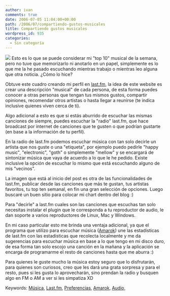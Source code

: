 ```yaml
---
author: ivan
comments: true
date: 2006-07-05 11:04:00+00:00
path: /2006/07/compartiendo-gustos-musicales
title: Compartiendo gustos musicales
wordpress_id: 935
categories:
  - Sin categoría
---
```


[![](https://imagegen.last.fm/RadioHead/artists/icampana.gif)](https://www.last.fm/user/icampana/?chartstyle=RadioHead) Esto es lo que se puede considerar mi "top 10" musical de la semana, pero no tuve que memorizarlo ni anotarlo en un papel, simplemente es lo que me la he pasado escuchando mientras trabajo o mientras leo alguna que otra noticia. ¿Cómo lo hice?

Obtuve este cuadro creando mi perfil en [last.fm](https://last.fm), la idea de este website es crear una descripción "musical" de cada persona, de esta forma puedes conocer a otras personas que tengan tus mismos gustos, compartir opiniones, recomendar otros artistas o hasta llegar a reunirse (te indica inclusive quienes viven cerca de ti).

Algo adicional a esto es que si estás aburrido de escuchar las mismas canciones de siempre, puedes escuchar la "radio" last.fm, que hace broadcast por internet de canciones que te gusten o que podrían gustarte (en base a la información de tu perfil).

En la radio de last.fm podemos escuchar música con tan solo decirle un artista que nos guste o una "etiqueta", por ejemplo puedo pedirle "happy music", "electronic", "goth" o simplemente "mellow" y se encargará de sintonizar música que vaya de acuerdo a lo que le he pedido. Existe inclusive la opción de escuchar lo mismo que está escuchando alguno de mis "vecinos".

La imagen que está al inicio del post es otra de las funcionalidades de last.fm, publicar desde las canciones que más te gustan, tus artistas favoritos, tu top ten semanal, en fin una gran selección de opciones. Luego buscaré un buen sitio para colocar mi chart dentro del blog :)

Para "decirle" a last.fm cuales son las canciones que escuchas tan solo necesitas instalar el plugin que le corresponda a tu reproductor de audio, le dan soporte a varios reproductores de Linux, Mac y Windows.

En mi caso particular esto me brinda una ventaja adicional, ya que el programa que utilizo para escuchar música ([Amarok](https://amarok.kde.org/)) une las estadísticas de last.fm con las estadisticas que recolecta localmente y me da sugerencias para escuchar música en base a lo que tengo en mi disco duro, de esa forma tan solo escojo una canción en la mañana y la aplicación se encarga de programarme el resto de canciones hasta que me aburra :)

Para quienes le guste mucho la música estoy seguro que lo disfrutarán, para quienes son curiosos, creo que les dará una grata sorpresa y para el resto, pues si les gusta lo aprovecharán, sino prendan la radio y busquen algo en FM o AM a ver si les simpatiza XD

Keywords: [Música](https://www.technorati.com/tags/M%C3%83%C2%BAsica), [Last.fm](https://www.technorati.com/tags/last.fm), [Preferencias](https://www.technorati.com/tags/Preferencias), [Amarok,](https://www.technorati.com/tags/Amarok) [Audio,
](https://www.technorati.com/tags/Audio)
